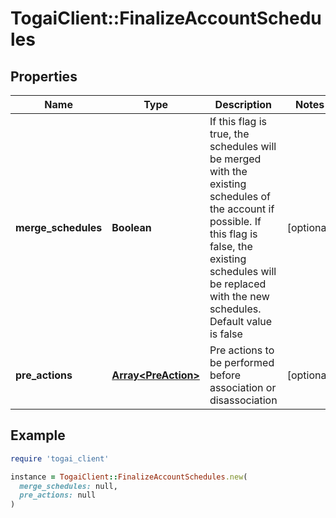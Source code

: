 # TogaiClient::FinalizeAccountSchedules

## Properties

| Name | Type | Description | Notes |
| ---- | ---- | ----------- | ----- |
| **merge_schedules** | **Boolean** | If this flag is true, the schedules will be merged with the existing schedules of the account if possible. If this flag is false, the existing schedules will be replaced with the new schedules. Default value is false  | [optional] |
| **pre_actions** | [**Array&lt;PreAction&gt;**](PreAction.md) | Pre actions to be performed before association or disassociation | [optional] |

## Example

```ruby
require 'togai_client'

instance = TogaiClient::FinalizeAccountSchedules.new(
  merge_schedules: null,
  pre_actions: null
)
```


